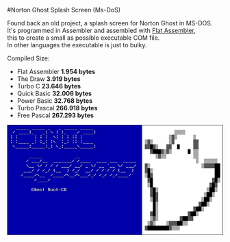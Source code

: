 #Norton Ghost Splash Screen (Ms-DoS)

Found back an old project, a splash screen for Norton Ghost in MS-DOS.<br>
It's programmed in Assembler and assembled with [Flat Assembler](http://flatassembler.net/),<br>
this to create a small as possible executable COM file.<br>
In other languages the executable is just to bulky.<br>

Compiled Size:
- Flat Assembler **1.954 bytes**
- The Draw **3.919 bytes**
- Turbo C **23.646 bytes**
- Quick Basic **32.006 bytes**
- Power Basic **32.768 bytes**
- Turbo Pascal **266.918 bytes**
- Free Pascal **267.293 bytes**

![alt text](https://github.com/Bagster/Projects/blob/master/PC/MS-Dos/asm/Norton_Ghost_Splash_Screen/Ghost.jpg "Ghost Splash Screen")
